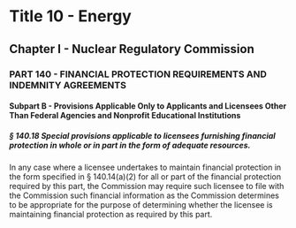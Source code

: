 
# Title 10 - Energy
## Chapter I - Nuclear Regulatory Commission
### PART 140 - FINANCIAL PROTECTION REQUIREMENTS AND INDEMNITY AGREEMENTS
#### Subpart B - Provisions Applicable Only to Applicants and Licensees Other Than Federal Agencies and Nonprofit Educational Institutions
##### § 140.18 Special provisions applicable to licensees furnishing financial protection in whole or in part in the form of adequate resources.

In any case where a licensee undertakes to maintain financial protection in the form specified in § 140.14(a)(2) for all or part of the financial protection required by this part, the Commission may require such licensee to file with the Commission such financial information as the Commission determines to be appropriate for the purpose of determining whether the licensee is maintaining financial protection as required by this part.
